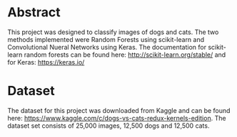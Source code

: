 # Abstract 
This project was designed to classify images of dogs and cats. The two methods implemented were Random Forests 
using scikit-learn and Convolutional Nueral Networks using Keras. The documentation for scikit-learn random
forests can be found here: http://scikit-learn.org/stable/ and for Keras: https://keras.io/

# Dataset
The dataset for this project was downloaded from Kaggle and can be found here: 
https://www.kaggle.com/c/dogs-vs-cats-redux-kernels-edition. 
The dataset set consists of 25,000 images, 12,500 dogs and 12,500 cats.

